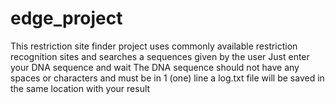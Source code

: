 # edge_project
This restriction site finder project uses commonly available restriction recognition sites and searches a sequences given by the user
Just enter your DNA sequence and wait
The DNA sequence should not have any spaces or characters and must be in 1 (one) line 
a log.txt file will be saved in the same location with your result
